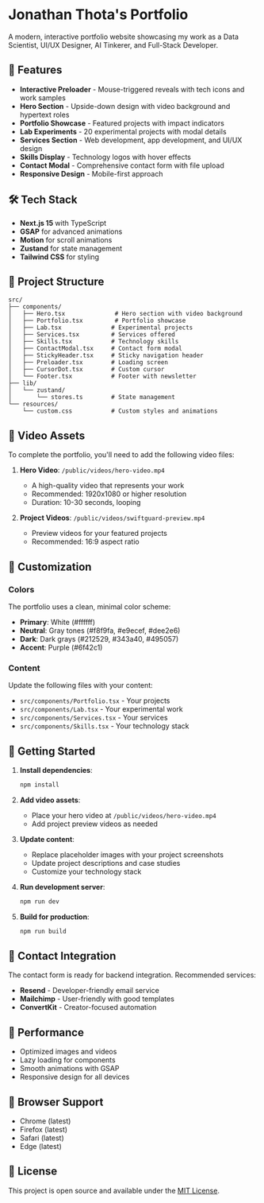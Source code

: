 # Jonathan Thota's Portfolio

A modern, interactive portfolio website showcasing my work as a Data Scientist, UI/UX Designer, AI Tinkerer, and Full-Stack Developer.

## 🚀 Features

- **Interactive Preloader** - Mouse-triggered reveals with tech icons and work samples
- **Hero Section** - Upside-down design with video background and hypertext roles
- **Portfolio Showcase** - Featured projects with impact indicators
- **Lab Experiments** - 20 experimental projects with modal details
- **Services Section** - Web development, app development, and UI/UX design
- **Skills Display** - Technology logos with hover effects
- **Contact Modal** - Comprehensive contact form with file upload
- **Responsive Design** - Mobile-first approach

## 🛠️ Tech Stack

- **Next.js 15** with TypeScript
- **GSAP** for advanced animations
- **Motion** for scroll animations
- **Zustand** for state management
- **Tailwind CSS** for styling

## 📁 Project Structure

```
src/
├── components/
│   ├── Hero.tsx              # Hero section with video background
│   ├── Portfolio.tsx         # Portfolio showcase
│   ├── Lab.tsx              # Experimental projects
│   ├── Services.tsx         # Services offered
│   ├── Skills.tsx           # Technology skills
│   ├── ContactModal.tsx     # Contact form modal
│   ├── StickyHeader.tsx     # Sticky navigation header
│   ├── Preloader.tsx        # Loading screen
│   ├── CursorDot.tsx        # Custom cursor
│   └── Footer.tsx           # Footer with newsletter
├── lib/
│   └── zustand/
│       └── stores.ts        # State management
└── resources/
    └── custom.css           # Custom styles and animations
```

## 🎥 Video Assets

To complete the portfolio, you'll need to add the following video files:

1. **Hero Video**: `/public/videos/hero-video.mp4`
   - A high-quality video that represents your work
   - Recommended: 1920x1080 or higher resolution
   - Duration: 10-30 seconds, looping

2. **Project Videos**: `/public/videos/swiftguard-preview.mp4`
   - Preview videos for your featured projects
   - Recommended: 16:9 aspect ratio

## 🎨 Customization

### Colors
The portfolio uses a clean, minimal color scheme:
- **Primary**: White (#ffffff)
- **Neutral**: Gray tones (#f8f9fa, #e9ecef, #dee2e6)
- **Dark**: Dark grays (#212529, #343a40, #495057)
- **Accent**: Purple (#6f42c1)

### Content
Update the following files with your content:
- `src/components/Portfolio.tsx` - Your projects
- `src/components/Lab.tsx` - Your experimental work
- `src/components/Services.tsx` - Your services
- `src/components/Skills.tsx` - Your technology stack

## 🚀 Getting Started

1. **Install dependencies**:
   ```bash
   npm install
   ```

2. **Add video assets**:
   - Place your hero video at `/public/videos/hero-video.mp4`
   - Add project preview videos as needed

3. **Update content**:
   - Replace placeholder images with your project screenshots
   - Update project descriptions and case studies
   - Customize your technology stack

4. **Run development server**:
   ```bash
   npm run dev
   ```

5. **Build for production**:
   ```bash
   npm run build
   ```

## 📧 Contact Integration

The contact form is ready for backend integration. Recommended services:
- **Resend** - Developer-friendly email service
- **Mailchimp** - User-friendly with good templates
- **ConvertKit** - Creator-focused automation

## 🎯 Performance

- Optimized images and videos
- Lazy loading for components
- Smooth animations with GSAP
- Responsive design for all devices

## 📱 Browser Support

- Chrome (latest)
- Firefox (latest)
- Safari (latest)
- Edge (latest)

## 📄 License

This project is open source and available under the [MIT License](LICENSE).